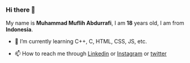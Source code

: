 ### Hi there 👋

My name is **Muhammad Muflih Abdurrafi**, I am **18** years old, I am from **Indonesia**.

<!-- 🔭 I’m currently working on -->
- 🌱 I’m currently learning C++, C, HTML, CSS, JS, etc.
<!-- 👯 I’m looking to collaborate on ...
- 🤔 I’m looking for help with HTM
- 💬 Ask me about ...-->
- 📫 How to reach me through [Linkedin](https://www.linkedin.com/in/muflihabdurrafi) or [Instagram](https://www.instagram.com/muflihabdurrafi/) or [twitter](https://twitter.com/muflihabdurafi)
<!-- 😄 Pronouns: ... 
- ⚡ Fun fact: ... -->

